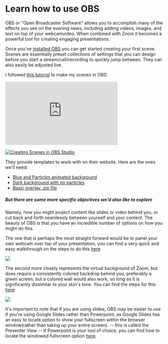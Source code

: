 # Learn how to use OBS
OBS or "Open Broadcaster Software" allows you to accomplish many of the effects you see on the evening news, including adding videos, images, and text on top of your webcamvideo. When combined with Zoom it becomes a powerful tool for creating engaging presentations.

Once you've [installed OBS](http://resources.learninglab.xyz/simple/people/mike-o/OBS-NDI-Setup) you can get started creating your first scene. Scenes are essentially preset collections of settings that you can design before you start a stream/call/recording to quickly jump between. They can also easily be adjusted live.

I followed [this tutorial](https://www.youtube.com/watch?v=hbjQIxyLBCE) to make my scenes in OBS:
<iframe width="356" height="200" src="https://www.youtube.com/watch?v=hbjQIxyLBCE" frameborder="0" allow="accelerometer; autoplay; encrypted-media; gyroscope; picture-in-picture" allowfullscreen></iframe>

[![Creating Scenes in OBS Studio](http://img.youtube.com/vi/hbjQIxyLBCE/0.jpg)](http://www.youtube.com/watch?v=hbjQIxyLBCE "Creating Scenes in OBS Studio")

They provide templates to work with on their website. Here are the ones we'll need:
- [Blue and Particles animated background](https://nerdordie.com/free-resources/obs-studio/NoD_GridBG_Blue.mp4)
- [Dark background with no particles](https://nerdordie.com/free-resources/obs-studio/NoD_GridBG_Dark.mp4)
- [Basic overlay .zip file](https://nerdordie.com/free-resources/obs-studio/overlay-images.zip)

##### But there are some more specific objectives we'd also like to explore

Namely, how you might project content like slides or video behind you, or cut back and forth seamlessly between yourself and your content. The beauty of OBS is that you have an incredible number of options on how you might do this.

The one that is perhaps the most straight forward would be to panel your own webcam over top of your presentation, you can find a very quick and easy walkthrough on the steps to do this [here](http://resources.learninglab.xyz/simple/people/casey-c/OBS-paneledPresentation)

![](https://files.slack.com/files-pri/T0HTW3H0V-F017YR9T267/screen_shot_2020-07-29_at_3.36.21_pm.png?pub_secret=250c3224fa)

The second more closely represents the virtual background of Zoom, but does require a consistently colored backdrop behind you, preferably a green screen, but a colored wall would also work, so long as it is significantly dissimilar to your skin's tone. You can find the steps for this [here](http://resources.learninglab.xyz/simple/people/casey-c)

![](https://files.slack.com/files-pri/T0HTW3H0V-F017RSE4P3Q/screen_shot_2020-07-29_at_2.43.06_pm.png?pub_secret=9a1e716524)

It's important to note that if you are using slides, OBS may be easier to use if you're using Google Slides rather than Powerpoint, as Google Slides has an easy to locate option to show your fullscreen within the browser window(rather than taking up your entire screen). -- this is called the Presenter View -- If Powerpoint is your tool of choice, you can find how to locate the windowed fullscreen option [here](https://office-watch.com/2020/powerpoint-presentations-in-a-window-not-full-screen/).
